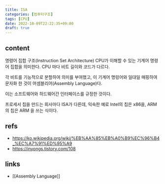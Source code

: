 ```yaml
---
title: ISA
categories: [컴퓨터구조]
tags: [CPU]
date: 2022-10-09T22:22:35+09:00
draft: true
---
```


## content
명령어 집합 구조(Instruction Set Architecture)
CPU가 이해할 수 있는 기계어 명령어 집합을 의미한다. CPU 마다 비트 길이와 코드가 다르다. 

각 비트를 기능적으로 분할하여 의미를 부여했고, 이 기계어 명렁어와 일대일 매핑하여 문자화 한 것이 어셈블리어(Assembly Language)다.

이는 소프트웨어와 하드웨어간 인터페이스를 규정한 것이다. 

프로세서 칩을 만드는 회사마다 ISA가 다른데, 익숙한 예로 Intel의 칩은 x86을, ARM의 칩은 ARM 을 쓰는 식이다.

## refs
- https://ko.wikipedia.org/wiki/%EB%AA%85%EB%A0%B9%EC%96%B4_%EC%A7%91%ED%95%A9
- https://inyongs.tistory.com/108


## links
- [[Assembly Language]]
